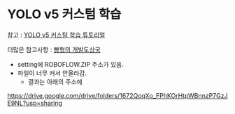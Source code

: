 # YOLO v5 커스텀 학습
참고 : [YOLO v5 커스텀 학습 튜토리얼](https://www.youtube.com/watch?v=T0DO1C8uYP8) 


더많은 참고사항 : [빵형의 개발도상국](https://www.youtube.com/channel/UC9PB9nKYqKEx_N3KM-JVTpg)


- setting에 ROBOFLOW.ZIP 주소가 있음. 
- 파일이 너무 커서 안올라감. 
  - 결과는 아래의 주소에 


https://drive.google.com/drive/folders/1672QoqXo_FPhKOrHtpWBnnzP7GzJE9NL?usp=sharing
